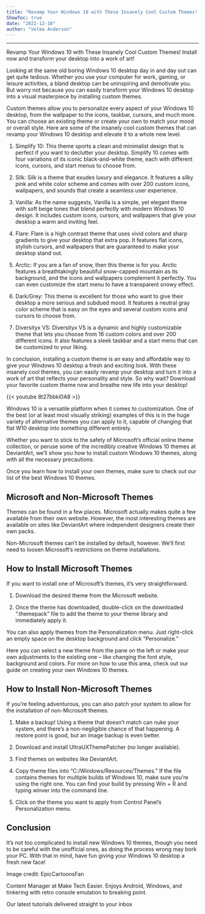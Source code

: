 ```yaml
---
title: "Revamp Your Windows 10 with These Insanely Cool Custom Themes! Install now and transform your desktop into a work of art!"
ShowToc: true 
date: "2022-12-10"
author: "Velma Anderson"
---
```

*****
Revamp Your Windows 10 with These Insanely Cool Custom Themes! Install now and transform your desktop into a work of art!

Looking at the same old boring Windows 10 desktop day in and day out can get quite tedious. Whether you use your computer for work, gaming, or leisure activities, a bland desktop can be uninspiring and demotivate you. But worry not because you can easily transform your Windows 10 desktop into a visual masterpiece by installing custom themes. 

Custom themes allow you to personalize every aspect of your Windows 10 desktop, from the wallpaper to the icons, taskbar, cursors, and much more. You can choose an existing theme or create your own to match your mood or overall style. Here are some of the insanely cool custom themes that can revamp your Windows 10 desktop and elevate it to a whole new level.

1. Simplify 10: This theme sports a clean and minimalist design that is perfect if you want to declutter your desktop. Simplify 10 comes with four variations of its iconic black-and-white theme, each with different icons, cursors, and start menus to choose from.

2. Silk: Silk is a theme that exudes luxury and elegance. It features a silky pink and white color scheme and comes with over 200 custom icons, wallpapers, and sounds that create a seamless user experience.

3. Vanilla: As the name suggests, Vanilla is a simple, yet elegant theme with soft beige tones that blend perfectly with modern Windows 10 design. It includes custom icons, cursors, and wallpapers that give your desktop a warm and inviting feel.

4. Flare: Flare is a high contrast theme that uses vivid colors and sharp gradients to give your desktop that extra pop. It features flat icons, stylish cursors, and wallpapers that are guaranteed to make your desktop stand out.

5. Arctic: If you are a fan of snow, then this theme is for you. Arctic features a breathtakingly beautiful snow-capped mountain as its background, and the icons and wallpapers complement it perfectly. You can even customize the start menu to have a transparent snowy effect.

6. Dark/Grey: This theme is excellent for those who want to give their desktop a more serious and subdued mood. It features a neutral gray color scheme that is easy on the eyes and several custom icons and cursors to choose from.

7. Diversityx VS: Diversityx VS is a dynamic and highly customizable theme that lets you choose from 16 custom colors and over 200 different icons. It also features a sleek taskbar and a start menu that can be customized to your liking.

In conclusion, installing a custom theme is an easy and affordable way to give your Windows 10 desktop a fresh and exciting look. With these insanely cool themes, you can easily revamp your desktop and turn it into a work of art that reflects your personality and style. So why wait? Download your favorite custom theme now and breathe new life into your desktop!

{{< youtube 8t27bbkl0A8 >}} 



Windows 10 is a versatile platform when it comes to customization. One of the best (or at least most visually striking) examples of this is in the huge variety of alternative themes you can apply to it, capable of changing that flat W10 desktop into something different entirely.
 
Whether you want to stick to the safety of Microsoft’s official online theme collection, or peruse some of the incredibly creative Windows 10 themes at DeviantArt, we’ll show you how to install custom Windows 10 themes, along with all the necessary precautions.
 
Once you learn how to install your own themes, make sure to check out our list of the best Windows 10 themes.
 
## Microsoft and Non-Microsoft Themes
 
Themes can be found in a few places. Microsoft actually makes quite a few available from their own website. However, the most interesting themes are available on sites like DeviantArt where independent designers create their own packs.
 
Non-Microsoft themes can’t be installed by default, however. We’ll first need to loosen Microsoft’s restrictions on theme installations.
 
## How to Install Microsoft Themes
 
If you want to install one of Microsoft’s themes, it’s very straightforward.
 
1. Download the desired theme from the Microsoft website.
 
2. Once the theme has downloaded, double-click on the downloaded “.themepack” file to add the theme to your theme library and immediately apply it.
 

 
You can also apply themes from the Personalization menu. Just right-click an empty space on the desktop background and click “Personalize.”
 
Here you can select a new theme from the pane on the left or make your own adjustments to the existing one – like changing the font style, background and colors. For more on how to use this area, check out our guide on creating your own Windows 10 themes.
 
## How to Install Non-Microsoft Themes
 
If you’re feeling adventurous, you can also patch your system to allow for the installation of non-Microsoft themes.
 
1. Make a backup! Using a theme that doesn’t match can nuke your system, and there’s a non-negligible chance of that happening. A restore point is good, but an image backup is even better.
 
2. Download and install UltraUXThemePatcher (no longer available).
 
3. Find themes on websites like DeviantArt.
 
4. Copy theme files into “C:/Windows/Resources/Themes.” If the file contains themes for multiple builds of Windows 10, make sure you’re using the right one. You can find your build by pressing Win + R and typing winver into the command line.
 
5. Click on the theme you want to apply from Control Panel’s Personalization menu.
 
## Conclusion
 
It’s not too complicated to install new Windows 10 themes, though you need to be careful with the unofficial ones, as doing the process wrong may bork your PC. With that in mind, have fun giving your Windows 10 desktop a fresh new face!
 
Image credit: EpicCartoonsFan
 
Content Manager at Make Tech Easier. Enjoys Android, Windows, and tinkering with retro console emulation to breaking point.
 
Our latest tutorials delivered straight to your inbox




